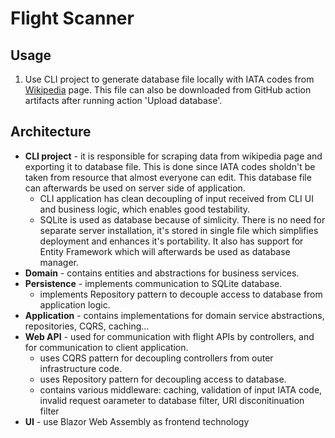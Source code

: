 # Flight Scanner

## Usage
1. Use CLI project to generate database file locally with IATA codes from [Wikipedia](https://en.wikipedia.org/wiki/List_of_airports_by_IATA_code:_A) page. This file can also be downloaded from GitHub action artifacts after running action 'Upload database'.

## Architecture
- **CLI project** - it is responsible for scraping data from wikipedia page and exporting it to database file. This is done since IATA codes sholdn't be taken from resource that almost everyone can edit. This database file can afterwards be used on server side of application.
    - CLI application has clean decoupling of input received from CLI UI and business logic, which enables good testability.
    - SQLite is used as database because of simlicity. There is no need for separate server installation, it's stored in single file which simplifies deployment and enhances it's portability. It also has support for Entity Framework which will afterwards be used as database manager.
- **Domain** - contains entities and abstractions for business services.
- **Persistence** - implements communication to SQLite database.
    - implements Repository pattern to decouple access to database from application logic.
- **Application** - contains implementations for domain service abstractions, repositories, CQRS, caching...
- **Web API** - used for communication with flight APIs by controllers, and for communication to client application.
    - uses CQRS pattern for decoupling controllers from outer infrastructure code.
    - uses Repository pattern for decoupling access to database.
    - contains various middleware: caching, validation of input IATA code, invalid request oarameter to database filter, URI disconitinuation filter
- **UI** - use Blazor Web Assembly as frontend technology
